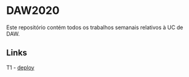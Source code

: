 # DAW2020

Este repositório contém todos os trabalhos semanais relativos à UC de DAW.

## Links

T1 - [deploy](https://a84442-tpc1.netlify.app/)
